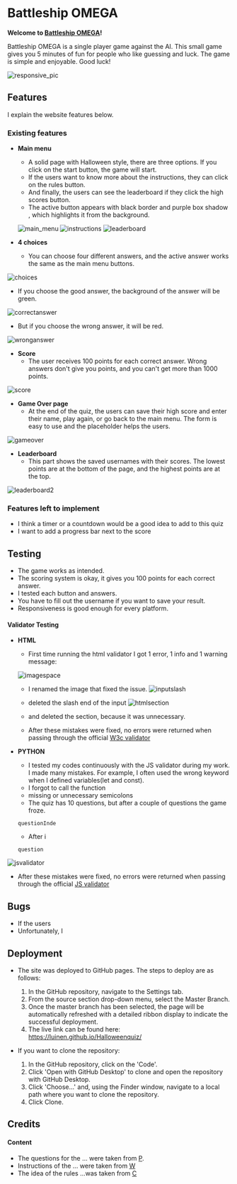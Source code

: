 # Battleship OMEGA
  

**Welcome to [Battleship OMEGA](https://battleshipomega.herokuapp.com/)!**
  

Battleship OMEGA is a single player game against the AI. This small game gives you 5 minutes of fun for people who like guessing and luck.   The game is simple and enjoyable. Good luck!

![responsive_pic](assets/images/amiresponsive.png)

## Features

I explain the website features below.

### **Existing features**
  

- **Main menu**
  - A solid page with Halloween style, there are three options. If you click on the start button, the game will start. 
  - If the users want to know more about the instructions, they can click on the rules button. 
  - And finally, the users can see the leaderboard if they click the high scores button.
  - The active button appears with black border and purple box shadow , which highlights it from the background.

  ![main_menu](assets/images/main_menu.png)
  ![instructions](assets/images/instructions.png)
  ![leaderboard](assets/images/emptyleaderboard.png)

- **4 choices**
  - You can choose four different answers, and the active answer works the same as the main menu buttons.

![choices](assets/images/choices.png)

  - If you choose the good answer, the background of the answer will be green.
  
![correctanswer](assets/images/correctanswer.png)

  - But if you choose the wrong answer, it will be red.

![wronganswer](assets/images/wronganswer.png)

- **Score**
  - The user receives 100 points for each correct answer. Wrong answers don't give you points, and you can't get more than 1000 points.

![score](assets/images/score.png)

- **Game Over page**
  - At the end of the quiz, the users can save their high score and enter their name, play again, or go back to the main menu. The form is easy to use and the placeholder helps the users.  

![gameover](assets/images/gameover.png)

- **Leaderboard**
  - This part shows the saved usernames with their scores. The lowest points are at the bottom of the page, and the highest points are at the top.

![leaderboard2](assets/images/leaderboard.png)

### **Features left to implement**
- I think a timer or a countdown would be a good idea to add to this quiz
- I want to add a progress bar next to the score

## Testing

  - The game works as intended. 
  - The scoring system is okay, it gives you 100 points for each correct answer. 
  - I tested each button and answers.
  - You have to fill out the username if you want to save your result. 
  - Responsiveness is good enough for every platform. 

#### **Validator Testing**

- **HTML**
  - First time running the html validator I got 1 error, 1 info and 1 warning message: 

  ![imagespace](assets/images/htmlimagespace.png)
  - I renamed the image that fixed the issue.
  ![inputslash](assets/images/htmlinputslash.png)
  - deleted the slash end of the input
  ![htmlsection](assets/images/htmlsection.png)
  - and deleted the section, because it was unnecessary.

  - After these mistakes were fixed, no errors were returned when passing through the official [W3c validator](https://validator.w3.org/)

- **PYTHON**
  - I tested my codes continuously with the JS validator during my work. I made many mistakes. For example, I often used the wrong keyword when I defined variables(let and const).
  - I forgot to call the function
  - missing or unnecessary semicolons
  - The quiz has 10 questions, but after a couple of questions the game froze. 
  ```
  questionInde
  ```
  - After i 

  ```
  question
  ```


![jsvalidator](assets/images/jsvalidator.png)
  - After these mistakes were fixed, no errors were returned when passing through the official [JS validator](https://jshint.com/)

## Bugs

- If the users 
- Unfortunately, I 

## Deployment  

- The site was deployed to GitHub pages. The steps to deploy are as follows: 
  1. In the GitHub repository, navigate to the Settings tab.
  2. From the source section drop-down menu, select the Master Branch.
  3. Once the master branch has been selected, the page will be automatically refreshed with a detailed ribbon display to indicate the successful deployment.
  4. The live link can be found here: https://luinen.github.io/Halloweenquiz/

- If you want to clone the repository:
  1. In the GitHub repository, click on the 'Code'.
  2. Click 'Open with GitHub Desktop' to clone and open the repository with GitHub Desktop.
  3. Click 'Choose...' and, using the Finder window, navigate to a local path where you want to clone the repository. 
  4. Click Clone.  


## Credits

#### Content

- The questions for the ... were taken from [P]().
- Instructions of the ... were taken from  [W]()
- The idea of the rules ...was taken from [C]()
